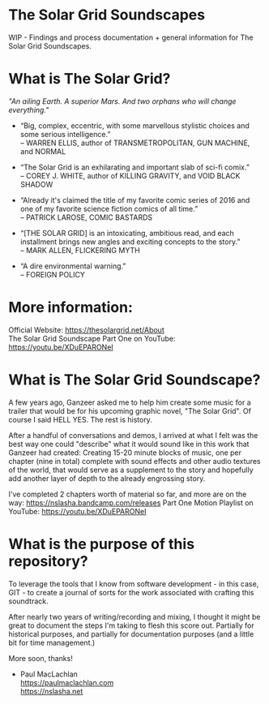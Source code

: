 # The Solar Grid Soundscapes
WIP - Findings and process documentation + general information for The Solar Grid Soundscapes.

# What is The Solar Grid?

*_"An ailing Earth. A superior Mars.
And two orphans who will change everything."_*

* “Big, complex, eccentric, with some marvellous stylistic choices and some serious intelligence.” </br>
– WARREN ELLIS, author of TRANSMETROPOLITAN, GUN MACHINE, and NORMAL

* “The Solar Grid is an exhilarating and important slab of sci-fi comix.” </br>
– COREY J. WHITE, author of KILLING GRAVITY, and VOID BLACK SHADOW

* “Already it's claimed the title of my favorite comic series of 2016 and one of my favorite science fiction comics of all time.” </br>
– PATRICK LAROSE, COMIC BASTARDS

* “[THE SOLAR GRID] is an intoxicating, ambitious read, and each installment brings new angles and exciting concepts to the story.” </br>
– MARK ALLEN, FLICKERING MYTH

* “A dire environmental warning.” </br>
– FOREIGN POLICY



# More information:
Official Website: https://thesolargrid.net/About </br>
The Solar Grid Soundscape Part One on YouTube: https://youtu.be/XDuEPARONeI

# What is The Solar Grid Soundscape?

A few years ago, Ganzeer asked me to help him create some music for a trailer that would be for his upcoming graphic novel, "The Solar Grid". Of course I said HELL YES. The rest is history.

After a handful of conversations and demos, I arrived at what I felt was the best way one could "describe" what it would sound like in this work that Ganzeer had created: Creating 15-20 minute blocks of music, one per chapter (nine in total) complete with sound effects and other audio textures of the world, that would serve as a supplement to the story and hopefully add another layer of depth to the already engrossing story.

I've completed 2 chapters worth of material so far, and more are on the way: https://nslasha.bandcamp.com/releases
Part One Motion Playlist on YouTube: https://youtu.be/XDuEPARONeI

# What is the purpose of this repository?

To leverage the tools that I know from software development - in this case, GIT - to create a journal of sorts for the work associated with crafting this soundtrack.

After nearly two years of writing/recording and mixing, I thought it might be great to document the steps I'm taking to flesh this score out. Partially for historical purposes, and partially for documentation purposes (and a little bit for time management.)

More soon, thanks!

- Paul MacLachlan </br>
https://paulmaclachlan.com </br>
https://nslasha.net </br>
